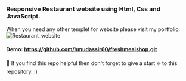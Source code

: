 ### Responsive Restaurant website using Html, Css and JavaScript.

When you need any other templet for website please visit my portfolio:
![Restaurant_website](https://mudassirhussainportfolio.blogspot.com/)


#### Demo: https://github.com/hmudassir60/freshmealshop.git


🙏 If you find this repo helpful then don't forget to give a start ❇️  to this repository. :)

